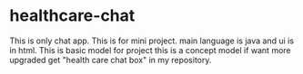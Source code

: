 # healthcare-chat
This is only chat app. This is for mini project. main language is java and ui is in html. This is basic model for project this is a concept model if want more upgraded get "health care chat box" in my repository.
